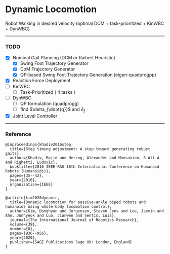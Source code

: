 # Dynamic Locomotion

Robot Walking in desired velocity (optimal DCM + task-prioritized + KinWBC + DynWBC)

---

### TODO
- [x] Nominal Gait Planning (DCM *or* Raibert Heuristic)
  - [x] Swing Foot Trajectory Generator
  - [x] CoM Trajectory Generator
  - [x] QP-based Swing Foot Trajectory Generation (eigen-quadprogpp)
- [x] Reaction Force Deployment
- [ ] KinWBC
  - [ ] Task-Prioritized ( 4 tasks )
- [ ] DynWBC
  - [ ] QP formulation (quadprogg)
  - [ ] find $\delta_{\ddot{q}}$ and $\delta_{f}$
- [x] Joint Level Controller

---

### Reference
```
@inproceedings{khadiv2016step,
  title={Step timing adjustment: A step toward generating robust gaits},
  author={Khadiv, Majid and Herzog, Alexander and Moosavian, S Ali A and Righetti, Ludovic},
  booktitle={2016 IEEE-RAS 16th International Conference on Humanoid Robots (Humanoids)},
  pages={35--42},
  year={2016},
  organization={IEEE}
}
```
```
@article{kim2020dynamic,
  title={Dynamic locomotion for passive-ankle biped robots and humanoids using whole-body locomotion control},
  author={Kim, Donghyun and Jorgensen, Steven Jens and Lee, Jaemin and Ahn, Junhyeok and Luo, Jianwen and Sentis, Luis},
  journal={The International Journal of Robotics Research},
  volume={39},
  number={8},
  pages={936--956},
  year={2020},
  publisher={SAGE Publications Sage UK: London, England}
}
```
